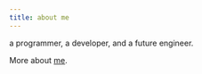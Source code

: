 ```yaml
---
title: about me
---
```


a programmer, a developer, and a future engineer.  


More about [me](/assets/cv_Zhnegjie_Huang.pdf).